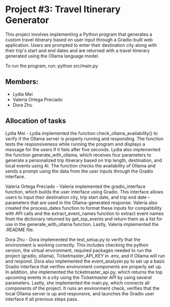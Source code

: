 # Project #3: Travel Itinerary Generator

This project involves implementing a Python program that generates a custom travel itinerary based on user input through a Gradio-built web application. Users are prompted to enter their destination city along with their trip's start and end dates and are returned with a travel itinerary generated using the Ollama language model. 

To run the program, run: python src/main.py

## Members: 
* Lydia Mei
* Valeria Ortega Preciado
* Dora Zhu 

## Allocation of tasks

Lydia Mei - Lydia implemented the function check_ollama_availability() to verify if the Ollama server is properly running and responding. The function tests the responsiveness while running the program and displays a message for the users if it fails after five seconds. Lydia also implemented the function generate_with_ollama, which receives four parameters to generate a personalized trip itinerary based on trip length, destination, and local events using AI. The function checks the availability of Ollama and sends a prompt using the data from the user inputs through the Gradio interface.


Valeria Ortega Preciado - Valeria implemented the gradio_interface function, which builds the user interface using Gradio. This interface allows users to input their destination city, trip start date, and trip end date – parameters that are used in the Ollama-generated response. Valeria also created the process_dates function to format these inputs for compatibility with API calls and the extract_event_names function to extract event names from the dictionary returned by get_top_events and return them as a list for use in the generate_with_ollama function. Lastly, Valeria implemented the .README file.

Dora Zhu - Dora implemented the test_setup.py to verify that the environment is working correctly. This includes checking the python version, the virtual environment, required packages needed to run the project (gradio, ollama), Ticketmaster_API_KEY in .env, and if Ollama will run and respond. Dora also implemented the event_analyzer.py to set up a basic Gradio interface that verifies environment components are properly set up. In addition, she implemented the ticketmaster_api.py, which returns the top upcoming events in a city using the Ticketmaster API by using several parameters. Lastly, she implemented the main.py, which connects all components of the project. It runs an environment check, verifies that the local Ollama server is up and responsive, and launches the Gradio user interface if all previous steps pass.

